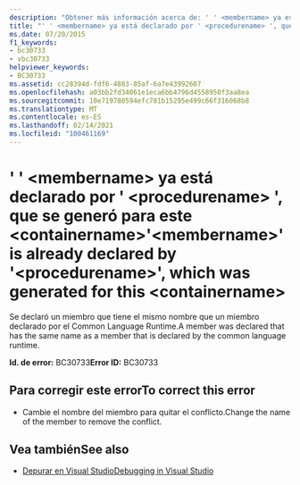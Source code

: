 ```yaml
---
description: "Obtener más información acerca de: ' ' <membername> ya está declarado por ' <procedurename> ', que se generó para este <containername>"
title: "' ' <membername> ya está declarado por ' <procedurename> ', que se generó para este <containername>"
ms.date: 07/20/2015
f1_keywords:
- bc30733
- vbc30733
helpviewer_keywords:
- BC30733
ms.assetid: cc28394d-fdf6-4883-85af-6a7e43992607
ms.openlocfilehash: a03bb2fd34061e1eca6bb4796d4558950f3aa8ea
ms.sourcegitcommit: 10e719780594efc781b15295e499c66f316068b8
ms.translationtype: MT
ms.contentlocale: es-ES
ms.lasthandoff: 02/14/2021
ms.locfileid: "100461169"
---
```

# <a name="membername-is-already-declared-by-procedurename-which-was-generated-for-this-containername"></a><span data-ttu-id="0c4a1-103">' ' \<membername> ya está declarado por ' \<procedurename> ', que se generó para este \<containername></span><span class="sxs-lookup"><span data-stu-id="0c4a1-103">'\<membername>' is already declared by '\<procedurename>', which was generated for this \<containername></span></span>

<span data-ttu-id="0c4a1-104">Se declaró un miembro que tiene el mismo nombre que un miembro declarado por el Common Language Runtime.</span><span class="sxs-lookup"><span data-stu-id="0c4a1-104">A member was declared that has the same name as a member that is declared by the common language runtime.</span></span>

<span data-ttu-id="0c4a1-105">**Id. de error:** BC30733</span><span class="sxs-lookup"><span data-stu-id="0c4a1-105">**Error ID:** BC30733</span></span>

## <a name="to-correct-this-error"></a><span data-ttu-id="0c4a1-106">Para corregir este error</span><span class="sxs-lookup"><span data-stu-id="0c4a1-106">To correct this error</span></span>

- <span data-ttu-id="0c4a1-107">Cambie el nombre del miembro para quitar el conflicto.</span><span class="sxs-lookup"><span data-stu-id="0c4a1-107">Change the name of the member to remove the conflict.</span></span>

## <a name="see-also"></a><span data-ttu-id="0c4a1-108">Vea también</span><span class="sxs-lookup"><span data-stu-id="0c4a1-108">See also</span></span>

- [<span data-ttu-id="0c4a1-109">Depurar en Visual Studio</span><span class="sxs-lookup"><span data-stu-id="0c4a1-109">Debugging in Visual Studio</span></span>](/visualstudio/debugger/debugger-feature-tour)
